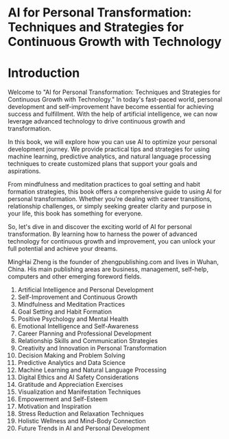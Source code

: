 # AI for Personal Transformation: Techniques and Strategies for Continuous Growth with Technology

# Introduction

Welcome to "AI for Personal Transformation: Techniques and Strategies for Continuous Growth with Technology." In today's fast-paced world, personal development and self-improvement have become essential for achieving success and fulfillment. With the help of artificial intelligence, we can now leverage advanced technology to drive continuous growth and transformation.

In this book, we will explore how you can use AI to optimize your personal development journey. We provide practical tips and strategies for using machine learning, predictive analytics, and natural language processing techniques to create customized plans that support your goals and aspirations.

From mindfulness and meditation practices to goal setting and habit formation strategies, this book offers a comprehensive guide to using AI for personal transformation. Whether you're dealing with career transitions, relationship challenges, or simply seeking greater clarity and purpose in your life, this book has something for everyone.

So, let's dive in and discover the exciting world of AI for personal transformation. By learning how to harness the power of advanced technology for continuous growth and improvement, you can unlock your full potential and achieve your dreams.

MingHai Zheng is the founder of zhengpublishing.com and lives in Wuhan, China. His main publishing areas are business, management, self-help, computers and other emerging foreword fields.



1. Artificial Intelligence and Personal Development
2. Self-Improvement and Continuous Growth
3. Mindfulness and Meditation Practices
4. Goal Setting and Habit Formation
5. Positive Psychology and Mental Health
6. Emotional Intelligence and Self-Awareness
7. Career Planning and Professional Development
8. Relationship Skills and Communication Strategies
9. Creativity and Innovation in Personal Transformation
10. Decision Making and Problem Solving
11. Predictive Analytics and Data Science
12. Machine Learning and Natural Language Processing
13. Digital Ethics and AI Safety Considerations
14. Gratitude and Appreciation Exercises
15. Visualization and Manifestation Techniques
16. Empowerment and Self-Esteem
17. Motivation and Inspiration
18. Stress Reduction and Relaxation Techniques
19. Holistic Wellness and Mind-Body Connection
20. Future Trends in AI and Personal Development

